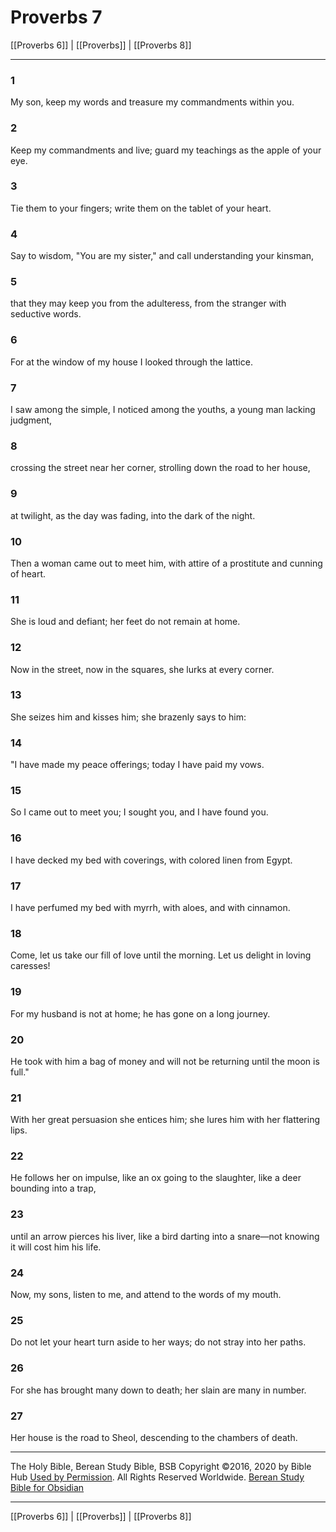 # Proverbs 7

[[Proverbs 6]] | [[Proverbs]] | [[Proverbs 8]]

---

### 1
My son, keep my words and treasure my commandments within you.

### 2
Keep my commandments and live; guard my teachings as the apple of your eye.

### 3
Tie them to your fingers; write them on the tablet of your heart.

### 4
Say to wisdom, "You are my sister," and call understanding your kinsman,

### 5
that they may keep you from the adulteress, from the stranger with seductive words.

### 6
For at the window of my house I looked through the lattice.

### 7
I saw among the simple, I noticed among the youths, a young man lacking judgment,

### 8
crossing the street near her corner, strolling down the road to her house,

### 9
at twilight, as the day was fading, into the dark of the night.

### 10
Then a woman came out to meet him, with attire of a prostitute and cunning of heart.

### 11
She is loud and defiant; her feet do not remain at home.

### 12
Now in the street, now in the squares, she lurks at every corner.

### 13
She seizes him and kisses him; she brazenly says to him:

### 14
"I have made my peace offerings; today I have paid my vows.

### 15
So I came out to meet you; I sought you, and I have found you.

### 16
I have decked my bed with coverings, with colored linen from Egypt.

### 17
I have perfumed my bed with myrrh, with aloes, and with cinnamon.

### 18
Come, let us take our fill of love until the morning. Let us delight in loving caresses!

### 19
For my husband is not at home; he has gone on a long journey.

### 20
He took with him a bag of money and will not be returning until the moon is full."

### 21
With her great persuasion she entices him; she lures him with her flattering lips.

### 22
He follows her on impulse, like an ox going to the slaughter, like a deer bounding into a trap,

### 23
until an arrow pierces his liver, like a bird darting into a snare—not knowing it will cost him his life.

### 24
Now, my sons, listen to me, and attend to the words of my mouth.

### 25
Do not let your heart turn aside to her ways; do not stray into her paths.

### 26
For she has brought many down to death; her slain are many in number.

### 27
Her house is the road to Sheol, descending to the chambers of death.

---

The Holy Bible, Berean Study Bible, BSB
Copyright ©2016, 2020 by Bible Hub
[Used by Permission](https://berean.bible/terms.htm). All Rights Reserved Worldwide.
[Berean Study Bible for Obsidian](https://github.com/gapmiss/berean-study-bible-for-obsidian)

---

[[Proverbs 6]] | [[Proverbs]] | [[Proverbs 8]]

